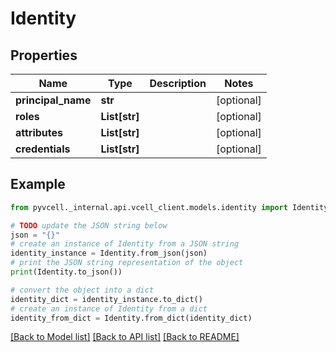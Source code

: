 # Identity

## Properties

| Name               | Type          | Description | Notes      |
| ------------------ | ------------- | ----------- | ---------- |
| **principal_name** | **str**       |             | [optional] |
| **roles**          | **List[str]** |             | [optional] |
| **attributes**     | **List[str]** |             | [optional] |
| **credentials**    | **List[str]** |             | [optional] |

## Example

```python
from pyvcell._internal.api.vcell_client.models.identity import Identity

# TODO update the JSON string below
json = "{}"
# create an instance of Identity from a JSON string
identity_instance = Identity.from_json(json)
# print the JSON string representation of the object
print(Identity.to_json())

# convert the object into a dict
identity_dict = identity_instance.to_dict()
# create an instance of Identity from a dict
identity_from_dict = Identity.from_dict(identity_dict)
```

[[Back to Model list]](../README.md#documentation-for-models) [[Back to API list]](../README.md#documentation-for-api-endpoints) [[Back to README]](../README.md)
